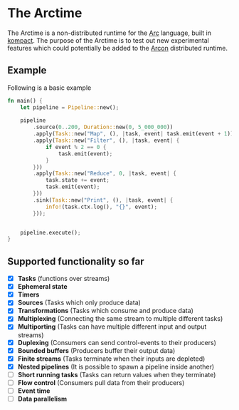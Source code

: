 # The Arctime

The Arctime is a non-distributed runtime for the [Arc](https://github.com/cda-group/arc) language, built in [kompact](https://github.com/cda-group/kompact). The purpose of the Arctime is to test out new experimental features which could potentially be added to the [Arcon](https://github.com/cda-group/arcon/) distributed runtime.

## Example

Following is a basic example

```rust
fn main() {
    let pipeline = Pipeline::new();
    
    pipeline
        .source(0..200, Duration::new(0, 5_000_000))
        .apply(Task::new("Map", (), |task, event| task.emit(event + 1)))
        .apply(Task::new("Filter", (), |task, event| {
            if event % 2 == 0 {
                task.emit(event);
            }
        }))
        .apply(Task::new("Reduce", 0, |task, event| {
            task.state += event;
            task.emit(event);
        }))
        .sink(Task::new("Print", (), |task, event| {
            info!(task.ctx.log(), "{}", event);
        }));


    pipeline.execute();
}
```

## Supported functionality so far

- [x] **Tasks** (functions over streams)
- [x] **Ephemeral state**
- [x] **Timers**
- [x] **Sources** (Tasks which only produce data)
- [x] **Transformations** (Tasks which consume and produce data)
- [x] **Multiplexing** (Connecting the same stream to multiple different tasks)
- [x] **Multiporting** (Tasks can have multiple different input and output streams)
- [x] **Duplexing** (Consumers can send control-events to their producers)
- [x] **Bounded buffers** (Producers buffer their output data)
- [x] **Finite streams** (Tasks terminate when their inputs are depleted)
- [x] **Nested pipelines** (It is possible to spawn a pipeline inside another)
- [ ] **Short running tasks** (Tasks can return values when they terminate)
- [ ] **Flow control** (Consumers pull data from their producers)
- [ ] **Event time**
- [ ] **Data parallelism**
